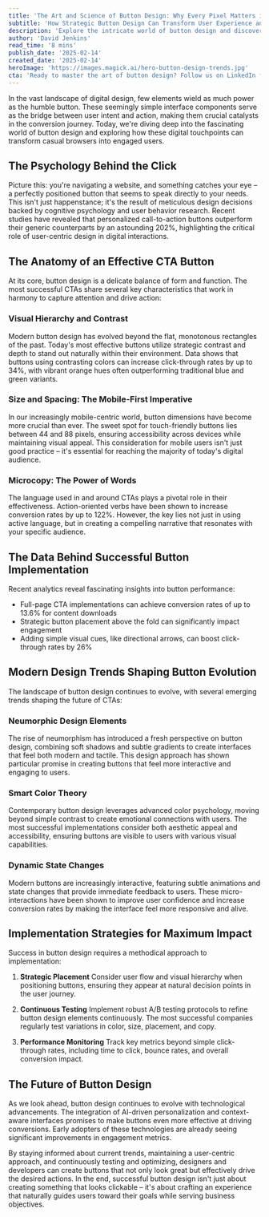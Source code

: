 ```yaml
---
title: 'The Art and Science of Button Design: Why Every Pixel Matters in Your CTAs'
subtitle: 'How Strategic Button Design Can Transform User Experience and Drive Conversions'
description: 'Explore the intricate world of button design and discover how every detail impacts user engagement. From psychology to implementation, learn why effective CTAs are crucial for digital success.'
author: 'David Jenkins'
read_time: '8 mins'
publish_date: '2025-02-14'
created_date: '2025-02-14'
heroImage: 'https://images.magick.ai/hero-button-design-trends.jpg'
cta: 'Ready to master the art of button design? Follow us on LinkedIn for more expert insights and stay ahead of the latest UX trends!'
---
```


In the vast landscape of digital design, few elements wield as much power as the humble button. These seemingly simple interface components serve as the bridge between user intent and action, making them crucial catalysts in the conversion journey. Today, we're diving deep into the fascinating world of button design and exploring how these digital touchpoints can transform casual browsers into engaged users.

## The Psychology Behind the Click

Picture this: you're navigating a website, and something catches your eye – a perfectly positioned button that seems to speak directly to your needs. This isn't just happenstance; it's the result of meticulous design decisions backed by cognitive psychology and user behavior research. Recent studies have revealed that personalized call-to-action buttons outperform their generic counterparts by an astounding 202%, highlighting the critical role of user-centric design in digital interactions.

## The Anatomy of an Effective CTA Button

At its core, button design is a delicate balance of form and function. The most successful CTAs share several key characteristics that work in harmony to capture attention and drive action:

### Visual Hierarchy and Contrast

Modern button design has evolved beyond the flat, monotonous rectangles of the past. Today's most effective buttons utilize strategic contrast and depth to stand out naturally within their environment. Data shows that buttons using contrasting colors can increase click-through rates by up to 34%, with vibrant orange hues often outperforming traditional blue and green variants.

### Size and Spacing: The Mobile-First Imperative

In our increasingly mobile-centric world, button dimensions have become more crucial than ever. The sweet spot for touch-friendly buttons lies between 44 and 88 pixels, ensuring accessibility across devices while maintaining visual appeal. This consideration for mobile users isn't just good practice – it's essential for reaching the majority of today's digital audience.

### Microcopy: The Power of Words

The language used in and around CTAs plays a pivotal role in their effectiveness. Action-oriented verbs have been shown to increase conversion rates by up to 122%. However, the key lies not just in using active language, but in creating a compelling narrative that resonates with your specific audience.

## The Data Behind Successful Button Implementation

Recent analytics reveal fascinating insights into button performance:

- Full-page CTA implementations can achieve conversion rates of up to 13.6% for content downloads
- Strategic button placement above the fold can significantly impact engagement
- Adding simple visual cues, like directional arrows, can boost click-through rates by 26%

## Modern Design Trends Shaping Button Evolution

The landscape of button design continues to evolve, with several emerging trends shaping the future of CTAs:

### Neumorphic Design Elements

The rise of neumorphism has introduced a fresh perspective on button design, combining soft shadows and subtle gradients to create interfaces that feel both modern and tactile. This design approach has shown particular promise in creating buttons that feel more interactive and engaging to users.

### Smart Color Theory

Contemporary button design leverages advanced color psychology, moving beyond simple contrast to create emotional connections with users. The most successful implementations consider both aesthetic appeal and accessibility, ensuring buttons are visible to users with various visual capabilities.

### Dynamic State Changes

Modern buttons are increasingly interactive, featuring subtle animations and state changes that provide immediate feedback to users. These micro-interactions have been shown to improve user confidence and increase conversion rates by making the interface feel more responsive and alive.

## Implementation Strategies for Maximum Impact

Success in button design requires a methodical approach to implementation:

1. **Strategic Placement**
   Consider user flow and visual hierarchy when positioning buttons, ensuring they appear at natural decision points in the user journey.

2. **Continuous Testing**
   Implement robust A/B testing protocols to refine button design elements continuously. The most successful companies regularly test variations in color, size, placement, and copy.

3. **Performance Monitoring**
   Track key metrics beyond simple click-through rates, including time to click, bounce rates, and overall conversion impact.

## The Future of Button Design

As we look ahead, button design continues to evolve with technological advancements. The integration of AI-driven personalization and context-aware interfaces promises to make buttons even more effective at driving conversions. Early adopters of these technologies are already seeing significant improvements in engagement metrics.

By staying informed about current trends, maintaining a user-centric approach, and continuously testing and optimizing, designers and developers can create buttons that not only look great but effectively drive the desired actions. In the end, successful button design isn't just about creating something that looks clickable – it's about crafting an experience that naturally guides users toward their goals while serving business objectives.